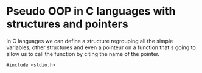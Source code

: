 # Pseudo OOP in C languages with structures and pointers

In  C languages we can define a structure regrouping all the simple variables, other structures and even a pointeur on a function that's
going to allow us to call the function by citing the name of the pointer.

  ```
  #include <stdio.h>
  
  ```
